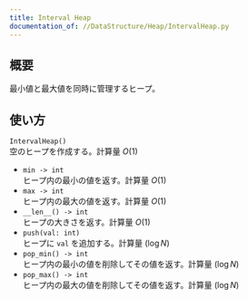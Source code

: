 ```yaml
---
title: Interval Heap
documentation_of: //DataStructure/Heap/IntervalHeap.py
---
```

## 概要
最小値と最大値を同時に管理するヒープ。

## 使い方
`IntervalHeap()`  
空のヒープを作成する。計算量 $O(1)$
- `min -> int`  
ヒープ内の最小の値を返す。計算量 $O(1)$
- `max -> int`  
ヒープ内の最大の値を返す。計算量 $O(1)$
- `__len__() -> int`  
ヒープの大きさを返す。計算量 $O(1)$
- `push(val: int)`  
ヒープに `val` を追加する。計算量 $(\log N)$
- `pop_min() -> int`  
ヒープ内の最小の値を削除してその値を返す。計算量 $(\log N)$
- `pop_max() -> int`  
ヒープ内の最大の値を削除してその値を返す。計算量 $(\log N)$

